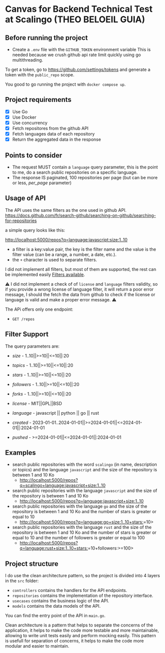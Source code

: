 # Canvas for Backend Technical Test at Scalingo (THEO BELOEIL GUIA)

## Before running the project

- Create a `.env` file with the `GITHUB_TOKEN` environment variable
 This is needed because we crush github api rate limit quickly using go multithreading.

 To get a token, go to <https://github.com/settings/tokens> and generate a token with the `public_repo` scope.

You good to go running the project with `docker compose up`.

## Project requirements

- [x] Use Go
- [x] Use Docker
- [x] Use concurrency
- [x] Fetch repositores from the github API
- [x] Fetch languages data of each repository
- [x] Return the aggregated data in the response

## Points to consider

- The request MUST contain a `language` query parameter, this is the point to me, do a search public repositories on a specific language.
- The response IS paginated, 100 repositories per page (but can be more or less, *per_page* parameter)

## Usage of API

The API uses the same filters as the one used in github API.
<https://docs.github.com/fr/search-github/searching-on-github/searching-for-repositories>

a simple query looks like this:

<http://localhost:5000/repos?q=language:javascript:size:1..10>

- a filter is a key:value pair, the key is the filter name and the value is the filter value (can be a range, a number, a date, etc.).
- the `+` character is used to separate filters.

I did not implement all filters, but most of them are supported, the rest can be implemented easily [Filters available](#filter-support).

⚠️ I did not implement a check of  of `license` and `language` filters validity, so if you provide a wrong license of language filter, it will return a poor error message, I should the fetch the data from github to check if the license or language is valid and make a proper error message. ⚠️

The APi offers only one endpoint:

- `GET /repos`

## Filter Support

The query parameters are:

- *size*     - 1..10||>=10||<=10||:20
- *topics* - 1..10||>=10||<=10||:20
- *stars*    - 1..10||>=10||<=10||:20
- *followers* - 1..10||>=10||<=10||:20
- *forks*     - 1..10||>=10||<=10||:20

- *license* - MIT||GPL||BSD
- *language* - javascript || python || go || rust

- *created* - 2023-01-01..2024-01-01||>=2024-01-01||<=2024-01-01||:2024-01-01
- *pushed* - >=2024-01-01||<=2024-01-01||:2024-01-01

## Examples

- search public repositories with the word `scalingo` (in name, description or topics) and the language `javascript` and the size of the repository is between 1 and 10 Ko
  - <http://localhost:5000/repos?q=scalingo+language:javascript+size:1..10>
- search public repositories with the language `javascript` and the size of the repository is between 1 and 10 Ko
  - <http://localhost:5000/repos?q=language:javascript+size:1..10>
- search public repositories with the language `go` and the size of the repository is between 1 and 10 Ko and the number of stars is greater or equal to 10
  - <http://localhost:5000/repos?q=language:go+size:1..10+stars:>=10>
- search public repositories with the language `rust` and the size of the repository is between 1 and 10 Ko and the number of stars is greater or equal to 10 and the number of followers is greater or equal to 100
  - <http://localhost:5000/repos?q=language:rust+size:1..10+stars:>=10+followers:>=100>

## Project structure

I do use the clean architecture pattern, so the project is divided into 4 layers in the `src` folder:

- `controllers` contains the handlers for the API endpoints.
- `repositories` contains the implementation of the repository interface.
- `usecases` contains the business logic of the API.
- `models` contains the data models of the API.

You can find the entry point of the API in `main.go`.

Clean architecture is a pattern that helps to separate the concerns of the application, it helps to make the code more testable and more maintainable, allowing to write unit tests easily and perform mocking easily.
This pattern is usefull for separation of concerns, it helps to make the code more modular and easier to maintain.
